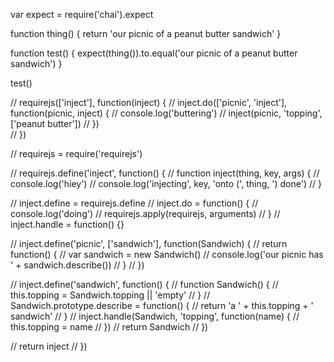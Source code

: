 var expect = require('chai').expect

function thing() {
  return 'our picnic of a peanut butter sandwich'
}

function test() {
  expect(thing()).to.equal('our picnic of a peanut butter sandwich')
}

test()

// requirejs(['inject'], function(inject) {
//   inject.do(['picnic', 'inject'], function(picnic, inject) {
//     console.log('buttering')
//     inject(picnic, 'topping', ['peanut butter'])
//   })    
// })




// requirejs = require('requirejs')

// requirejs.define('inject', function() {
//   function inject(thing, key, args) {
//     console.log('hiey')
//     console.log('injecting', key, 'onto (', thing, ') done')
//   }

//   inject.define = requirejs.define
//   inject.do = function() {
//     console.log('doing')
//     requirejs.apply(requirejs, arguments)
//   }
//   inject.handle = function() {}

//   inject.define('picnic', ['sandwich'], function(Sandwich) {
//     return function() {
//       var sandwich = new Sandwich()
//       console.log('our picnic has ' + sandwich.describe())
//     }
//   })

//   inject.define('sandwich', function() {
//     function Sandwich() {
//       this.topping = Sandwich.topping || 'empty'
//     }
//     Sandwich.prototype.describe = function() {
//       return 'a ' + this.topping + ' sandwich'
//     }
//     inject.handle(Sandwich, 'topping', function(name) {
//       this.topping = name
//     })
//     return Sandwich
//   })

//   return inject
// })

